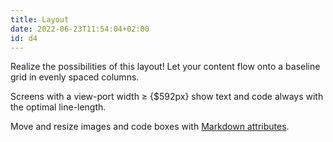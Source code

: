 ```yaml
---
title: Layout
date: 2022-06-23T11:54:04+02:00
id: d4
---
```


Realize the possibilities of this layout! Let your content flow onto a baseline grid in evenly spaced columns.

Screens with a view-port width &ge; {$592px} show text and code always with the optimal line-length.  

Move and resize images and code boxes with [Markdown attributes](/doc/enhancing/attribute).
